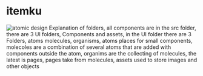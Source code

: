 # itemku
![atomic design](https://user-images.githubusercontent.com/63132957/156867652-a7c5fcd9-36aa-45f6-84e1-5e3c7062789b.png)
Explanation of folders, all components are in the src folder, there are 3 UI folders, Components and assets, in the UI folder there are 3 Folders, atoms molecules, organisms, atoms places for small components, molecoles are a combination of several atoms that are added with components outside the atom, organims are the collecting of molecules, the latest is pages, pages take from molecules,  assets used to store images and other objects
